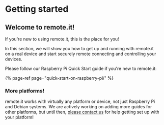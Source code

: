 # Getting started

## Welcome to remote.it!

If you're new to using remote.it, this is the place for you!

In this section, we will show you how to get up and running with remote.it on a real device and start securely remote connecting and controlling your devices.

Please follow our Raspberry Pi Quick Start guide if you're new to remote.it:

{% page-ref page="quick-start-on-raspberry-pi/" %}

### More platforms!

remote.it works with virtually any platform or device, not just Raspberry Pi and Debian systems. We are actively working on adding more guides for other platforms, but until then, [please contact us](http://support.remot3.it) for help getting set up with your platform!

